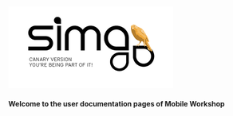 ![](Images/es-ES_simacanaryversionbn.png)  
---  
  

 
**Welcome to the user documentation pages of Mobile Workshop**
